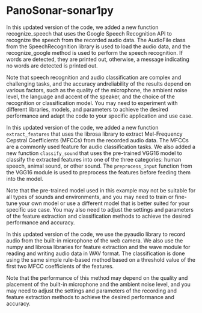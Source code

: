 # PanoSonar-sonar1py

In this updated version of the code, we added a new function recognize_speech that uses the Google Speech Recognition API to recognize the speech from the recorded audio data. The AudioFile class from the SpeechRecognition library is used to load the audio data, and the recognize_google method is used to perform the speech recognition. If words are detected, they are printed out, otherwise, a message indicating no words are detected is printed out.

Note that speech recognition and audio classification are complex and challenging tasks, and the accuracy andreliability of the results depend on various factors, such as the quality of the microphone, the ambient noise level, the language and accent of the speaker, and the choice of the recognition or classification model. You may need to experiment with different libraries, models, and parameters to achieve the desired performance and adapt the code to your specific application and use case.


In this updated version of the code, we added a new function `extract_features` that uses the librosa library to extract Mel-Frequency Cepstral Coefficients (MFCCs) from the recorded audio data. The MFCCs are a commonly used feature for audio classification tasks. We also added a new function `classify_sound` that uses the pre-trained VGG16 model to classify the extracted features into one of the three categories: human speech, animal sound, or other sound. The `preprocess_input` function from the VGG16 module is used to preprocess the features before feeding them into the model.

Note that the pre-trained model used in this example may not be suitable for all types of sounds and environments, and you may need to train or fine-tune your own model or use a different model that is better suited for your specific use case. You may also need to adjust the settings and parameters of the feature extraction and classification methods to achieve the desired performance and accuracy.


In this updated version of the code, we use the pyaudio library to record audio from the built-in microphone of the web camera. We also use the numpy and librosa libraries for feature extraction and the wave module for reading and writing audio data in WAV format. The classification is done using the same simple rule-based method based on a threshold value of the first two MFCC coefficients of the features.

Note that the performance of this method may depend on the quality and placement of the built-in microphone and the ambient noise level, and you may need to adjust the settings and parameters of the recording and feature extraction methods to achieve the desired performance and accuracy.




